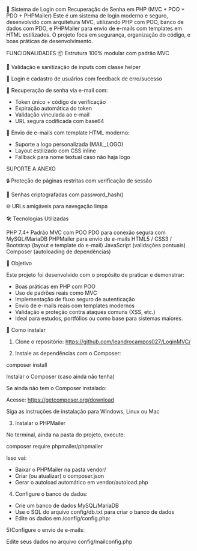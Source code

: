 🔐 Sistema de Login com Recuperação de Senha em PHP (MVC + POO + PDO + PHPMailer)
Este é um sistema de login moderno e seguro, desenvolvido com arquitetura MVC, utilizando PHP com POO, banco de dados com PDO, e PHPMailer para envio de e-mails com templates em HTML estilizados. O projeto foca em segurança, organização do código, e boas práticas de desenvolvimento.

FUNCIONALIDADES
📦 Estrutura 100% modular com padrão MVC

🧹 Validação e sanitização de inputs com classe helper

🔐 Login e cadastro de usuários com feedback de erro/sucesso

🔑 Recuperação de senha via e-mail com:

- Token único + código de verificação
- Expiração automática do token
- Validação vinculada ao e-mail
- URL segura codificada com base64

📧 Envio de e-mails com template HTML moderno:

- Suporte a logo personalizada (MAIL_LOGO)
- Layout estilizado com CSS inline
- Fallback para nome textual caso não haja logo

SUPORTE A ANEXO

🔒 Proteção de páginas restritas com verificação de sessão

🧠 Senhas criptografadas com password_hash()

🌐 URLs amigáveis para navegação limpa


🛠️ Tecnologias Utilizadas

PHP 7.4+
Padrão MVC com POO
PDO para conexão segura com MySQL/MariaDB
PHPMailer para envio de e-mails
HTML5 / CSS3 / Bootstrap (layout e template do e-mail)
JavaScript (validações pontuais)
Composer (autoloading de dependências)


🎯 Objetivo

Este projeto foi desenvolvido com o propósito de praticar e demonstrar:
- Boas práticas em PHP com POO
- Uso de padrões reais como MVC
- Implementação de fluxo seguro de autenticação
- Envio de e-mails reais com templates modernos
- Validação e proteção contra ataques comuns (XSS, etc.)
- Ideal para estudos, portfólios ou como base para sistemas maiores.
  

🚀 Como instalar

1) Clone o repositório:
   https://github.com/leandrocampos027/LoginMVC/

2) Instale as dependências com o Composer:
   
  composer install

Instalar o Composer (caso ainda não tenha)

  Se ainda não tem o Composer instalado:
  
  Acesse: https://getcomposer.org/download
  
  Siga as instruções de instalação para Windows, Linux ou Mac
  

3) Instalar o PHPMailer
   
No terminal, ainda na pasta do projeto, execute:

  composer require phpmailer/phpmailer

Isso vai:

- Baixar o PHPMailer na pasta vendor/
- Criar (ou atualizar) o composer.json
- Gerar o autoload automático em vendor/autoload.php

4) Configure o banco de dados:
   
- Crie um banco de dados MySQL/MariaDB
- Use o SQL do arquivo config/db.txt para criar o banco de dados
- Edite os dados em /config/config.php:

5)Configure o envio de e-mails: 

Edite seus dados no arquivo config/mailconfig.php


